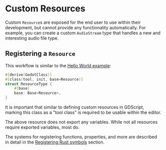<!--
  ~ Copyright (c) godot-rust; Bromeon and contributors.
  ~ This Source Code Form is subject to the terms of the Mozilla Public
  ~ License, v. 2.0. If a copy of the MPL was not distributed with this
  ~ file, You can obtain one at https://mozilla.org/MPL/2.0/.
-->

# Custom Resources

Custom `Resource`s are exposed for the end user to use within their development, but cannot provide any functionality automatically.
For example, you can create a custom `AudioStream` type that handles a new and interesting audio file type.


## Registering a `Resource`

This workflow is similar to the [Hello World example][hello]:

```rust
#[derive(GodotClass)]
#[class(tool, init, base=Resource)]
struct ResourceType {
    #[base]
    base: Base<Resource>,
}
```

It is important that similar to defining custom resources in GDScript, marking this class as a "tool class"
is required to be usable within the editor.

The above resource does not export any variables. While not all resources require exported variables, most do.

The systems for registering functions, properties, and more are described in detail in the
[Registering Rust symbols][register] section.

[hello]: /intro/hello-world.md
[register]: /register/index.html
